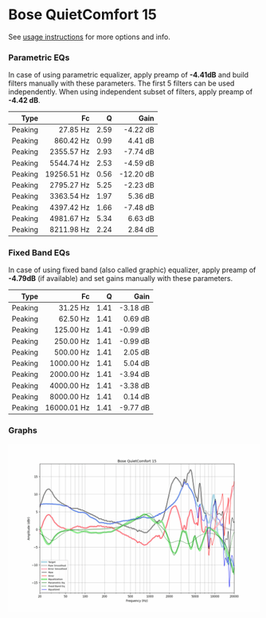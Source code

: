 # Bose QuietComfort 15
See [usage instructions](https://github.com/jaakkopasanen/AutoEq#usage) for more options and info.

### Parametric EQs
In case of using parametric equalizer, apply preamp of **-4.41dB** and build filters manually
with these parameters. The first 5 filters can be used independently.
When using independent subset of filters, apply preamp of **-4.42 dB**.

| Type    | Fc          |    Q | Gain      |
|--------:|------------:|-----:|----------:|
| Peaking | 27.85 Hz    | 2.59 | -4.22 dB  |
| Peaking | 860.42 Hz   | 0.99 | 4.41 dB   |
| Peaking | 2355.57 Hz  | 2.93 | -7.74 dB  |
| Peaking | 5544.74 Hz  | 2.53 | -4.59 dB  |
| Peaking | 19256.51 Hz | 0.56 | -12.20 dB |
| Peaking | 2795.27 Hz  | 5.25 | -2.23 dB  |
| Peaking | 3363.54 Hz  | 1.97 | 5.36 dB   |
| Peaking | 4397.42 Hz  | 1.66 | -7.48 dB  |
| Peaking | 4981.67 Hz  | 5.34 | 6.63 dB   |
| Peaking | 8211.98 Hz  | 2.24 | 2.84 dB   |

### Fixed Band EQs
In case of using fixed band (also called graphic) equalizer, apply preamp of **-4.79dB**
(if available) and set gains manually with these parameters.

| Type    | Fc          |    Q | Gain     |
|--------:|------------:|-----:|---------:|
| Peaking | 31.25 Hz    | 1.41 | -3.18 dB |
| Peaking | 62.50 Hz    | 1.41 | 0.69 dB  |
| Peaking | 125.00 Hz   | 1.41 | -0.99 dB |
| Peaking | 250.00 Hz   | 1.41 | -0.99 dB |
| Peaking | 500.00 Hz   | 1.41 | 2.05 dB  |
| Peaking | 1000.00 Hz  | 1.41 | 5.04 dB  |
| Peaking | 2000.00 Hz  | 1.41 | -3.94 dB |
| Peaking | 4000.00 Hz  | 1.41 | -3.38 dB |
| Peaking | 8000.00 Hz  | 1.41 | 0.14 dB  |
| Peaking | 16000.01 Hz | 1.41 | -9.77 dB |

### Graphs
![](./Bose%20QuietComfort%2015.png)